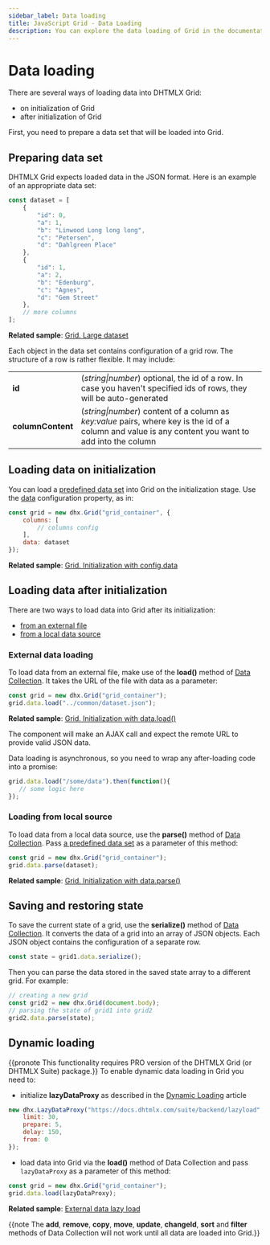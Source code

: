 ```yaml
---
sidebar_label: Data loading
title: JavaScript Grid - Data Loading 
description: You can explore the data loading of Grid in the documentation of the DHTMLX JavaScript UI library. Browse developer guides and API reference, try out code examples and live demos, and download a free 30-day evaluation version of DHTMLX Suite.
---
```


# Data loading

There are several ways of loading data into DHTMLX Grid:

- on initialization of Grid
- after initialization of Grid

First, you need to prepare a data set that will be loaded into Grid.

## Preparing data set

DHTMLX Grid expects loaded data in the JSON format. Here is an example of an appropriate data set:

~~~js
const dataset = [
    {
        "id": 0,
        "a": 1,
        "b": "Linwood Long long long",
        "c": "Petersen",
        "d": "Dahlgreen Place"
    },
    {
        "id": 1,
        "a": 2,
        "b": "Edenburg",
        "c": "Agnes",
        "d": "Gem Street"
    },
    // more columns
];
~~~

**Related sample**: [Grid. Large dataset](https://snippet.dhtmlx.com/w3p07d6s)

Each object in the data set contains configuration of a grid row. The structure of a row is rather flexible. It may include:

<table>
	<tbody>
        <tr>
			<td><b>id</b></td>
			<td>(<i>string|number</i>) optional, the id of a row. In case you haven't specified ids of rows, they will be auto-generated</td>
		</tr>
        <tr>
			<td><b>columnContent</b></td>
			<td>(<i>string|number</i>) content of a column as <i>key:value</i> pairs, where key is the id of a column and value is any content you want to add into the column</td>
		</tr>
    </tbody>
</table>

## Loading data on initialization

You can load a [predefined data set](#preparing-data-set) into Grid on the initialization stage. Use the [data](grid/api/grid_data_config.md) configuration property, as in:

~~~js
const grid = new dhx.Grid("grid_container", {
    columns: [
        // columns config
    ],
    data: dataset
});
~~~

**Related sample**: [Grid. Initialization with config.data](https://snippet.dhtmlx.com/luh8d0vv)

## Loading data after initialization

There are two ways to load data into Grid after its initialization:

- [from an external file](#external-data-loading)
- [from a local data source](#loading-from-local-source)

### External data loading

To load data from an external file, make use of the **load()** method of [Data Collection](data_collection.md). It takes the URL of the file with data as a parameter:

~~~js
const grid = new dhx.Grid("grid_container");
grid.data.load("../common/dataset.json");
~~~

**Related sample**: [Grid. Initialization with data.load()](https://snippet.dhtmlx.com/svkb27d5)

The component will make an AJAX call and expect the remote URL to provide valid JSON data.

Data loading is asynchronous, so you need to wrap any after-loading code into a promise:

~~~js
grid.data.load("/some/data").then(function(){
   // some logic here
});
~~~

### Loading from local source

To load data from a local data source, use the **parse()** method of [Data Collection](data_collection.md). Pass [a predefined data set](#preparing-data-set) as a parameter of this method:

~~~js
const grid = new dhx.Grid("grid_container");
grid.data.parse(dataset);
~~~

**Related sample**: [Grid. Initialization with data.parse()](https://snippet.dhtmlx.com/pwzie5wz)

## Saving and restoring state

To save the current state of a grid, use the **serialize()** method of [Data Collection](data_collection.md). It converts the data of a grid into an array of JSON objects.
Each JSON object contains the configuration of a separate row.

~~~js
const state = grid1.data.serialize();
~~~

Then you can parse the data stored in the saved state array to a different grid. For example:

~~~js
// creating a new grid
const grid2 = new dhx.Grid(document.body);
// parsing the state of grid1 into grid2
grid2.data.parse(state);
~~~

## Dynamic loading

{{pronote This functionality requires PRO version of the DHTMLX Grid (or DHTMLX Suite) package.}}
To enable dynamic data loading in Grid you need to:

- initialize **lazyDataProxy** as described in the [Dynamic Loading](helpers/lazydataproxy.md) article

~~~js
new dhx.LazyDataProxy("https://docs.dhtmlx.com/suite/backend/lazyload", {
    limit: 30,
    prepare: 5,
    delay: 150,
    from: 0
});
~~~

- load data into Grid via the **load()** method of Data Collection and pass `lazyDataProxy` as a parameter of this method:

~~~js
const grid = new dhx.Grid("grid_container");
grid.data.load(lazyDataProxy);
~~~

**Related sample**: [External data lazy load](https://snippet.dhtmlx.com/grid_lazy_loading)

{{note The **add**, **remove**, **copy**, **move**, **update**, **changeId**, **sort** and **filter** methods of Data Collection will not work until all data are loaded into Grid.}}
